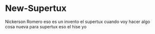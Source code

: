 # New-Supertux
Nickerson Romero
eso es un invento el supertux cuando voy hacer algo cosa nueva para supertux eso el hise yo
